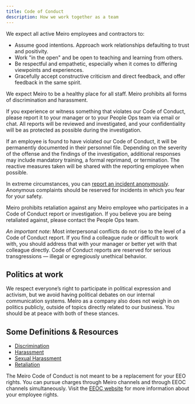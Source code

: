```yaml
---
title: Code of Conduct
description: How we work together as a team
---
```


We expect all active Meiro employees and contractors to:

* Assume good intentions. Approach work relationships defaulting to trust and positivity.
* Work "in the open" and be open to teaching and learning from others.
* Be respectful and empathetic, especially when it comes to differing viewpoints and experiences.
* Gracefully accept constructive criticism and direct feedback, and offer feedback in the same spirit.

We expect Meiro to be a healthy place for all staff. Meiro prohibits all forms of discrimination and harassment.

If you experience or witness something that violates our Code of Conduct, please report it to your manager or to your People Ops team via email or chat. All reports will be reviewed and investigated, and your confidentiality will be as protected as possible during the investigation.

If an employee is found to have violated our Code of Conduct, it will be permanently documented in their personnel file. Depending on the severity of the offense and the findings of the investigation, additional responses may include mandatory training, a formal reprimand, or termination. The reactive measures taken will be shared with the reporting employee when possible.

In extreme circumstances, you can [report an incident anonymously](https://forms.gle/cQpxkQdwv3BrzHah7). Anonymous complaints should be reserved for incidents in which you fear for your safety.

Meiro prohibits retaliation against any Meiro employee who participates in a Code of Conduct report or investigation. If you believe you are being retaliated against, please contact the People Ops team.

*An important note*: Most interpersonal conflicts do not rise to the level of a Code of Conduct report. If you find a colleague rude or difficult to work with, you should address that with your manager or better yet with that colleague directly. Code of Conduct reports are reserved for serious transgressions — illegal or egregiously unethical behavior.

## Politics at work

We respect everyone’s right to participate in political expression and activism, but we avoid having political debates on our internal communication systems. Meiro as a company also does not weigh in on politics publicly, outside of topics directly related to our business. You should be at peace with both of these stances.

## Some Definitions & Resources

* [Discrimination](https://www.eeoc.gov/discrimination-type)
* [Harassment](https://www.eeoc.gov/harassment)
* [Sexual Harassment](https://www.eeoc.gov/sexual-harassment)
* [Retaliation](https://www.eeoc.gov/retaliation)

The Meiro Code of Conduct is not meant to be a replacement for your EEO rights. You can pursue charges through Meiro channels and through EEOC channels simultaneously. Visit the [EEOC website](https://www.eeoc.gov/how-file-charge-employment-discrimination) for more information about your employee rights.
